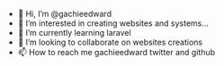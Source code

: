 - 👋 Hi, I’m @gachieedward
- 👀 I’m interested in creating websites and systems...
- 🌱 I’m currently learning laravel
- 💞️ I’m looking to collaborate on websites creations
- 📫 How to reach me gachieedward twitter and github

<!---
gachieedward/gachieedward is a ✨ special ✨ repository because its `README.md` (this file) appears on your GitHub profile.
You can click the Preview link to take a look at your changes.
--->

